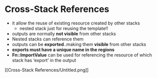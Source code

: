# Cross-Stack References

- it allow the reuse of existing resource created by other stacks
    - nested stack just for reusing the template!!
- outputs are normally **not visible** from other stacks
- Nested stacks can reference them
- outputs can be **exported**..making them **visible** from other stacks
- **exports must have a unique name in the regions**
- **Fn::ImportValue** can be used for referencing the resource of which stack has ‘export’ in the output

[[Cross-Stack References/Untitled.png]]

